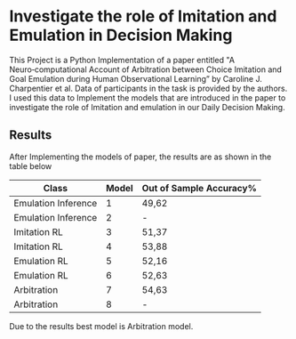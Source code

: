 # Investigate the role of Imitation and Emulation in Decision Making

This Project is a Python Implementation of a paper entitled "A Neuro‑computational Account of Arbitration between Choice Imitation and Goal Emulation during Human Observational Learning” by Caroline J. Charpentier et al. 
Data of participants in the task is provided by the authors. I used this data to Implement the models that are introduced in the paper to investigate the role of Imitation and emulation in our Daily Decision Making.

## Results
After Implementing the models of paper, the results are as shown in the table below

| Class  | Model | Out of Sample Accuracy%   |
| ------------- | ----------- | ------------- |
| Emulation Inference    | 1  | 49,62     |    
| Emulation Inference             | 2  | -    |
| Imitation RL    | 3  | 51,37     |    
| Imitation RL             | 4 | 53,88    |
| Emulation RL    | 5  | 52,16    |    
| Emulation RL              | 6  | 52,63    |
| Arbitration    | 7  | 54,63     |    
| Arbitration             | 8  | -    |

  
  
Due to the results best model is Arbitration model.
